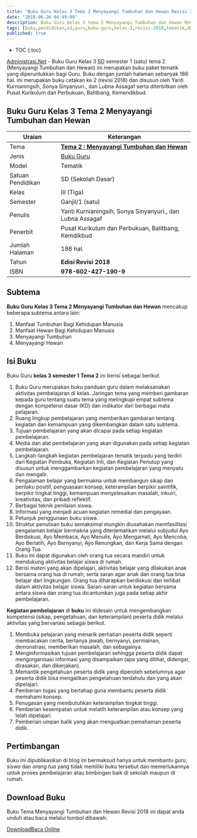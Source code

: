 ```yaml
---
title: "Buku Guru Kelas 3 Tema 2 Menyayangi Tumbuhan dan Hewan Revisi 2018"
date: "2018-06-26 04:49:09"
description: Buku Guru kelas 3 tema 2 Menyayangi Tumbuhan dan Hewan Revisi 2018. Download buku paket tematik kurikulum 2013 revisi terbaru tahun ajaran 2018/2019 terdiri dari 4 subtema 1. Manfaat Tumbuhan Bagi Kehidupan Manusia, 2. Manfaat Hewan Bagi Kehidupan Manusia, 3. Menyayangi Tumbuhan, 4. Menyayangi Hewan.
tags: [buku,pendidikan,sd,guru,buku-guru,kelas-3,revisi-2018,tematik,download]
published: true
---
```

* TOC
{:toc}

<script type="application/ld+json">
{
  "@context":"http://schema.org",
  "@type":"Book",
  "name" : "{{ page.title }}",
  "author": {
    "@type":"Person",
    "name":"Yanti Kurnianingsih, Sonya Sinyanyuri., dan Lubna Assagaf"
  },
  "url" : "{{ site.url }}{{ page.url }}",
  "workExample" : [{
    "@type": "Book",
    "isbn": "978-602-427-190-9",
    "bookEdition": "Revisi 2018",
    "bookFormat": "http://schema.org/Hardcover",
    "potentialAction":{
    "@type":"ReadAction",
    "target":
      {
        "@type":"EntryPoint",
        "urlTemplate":"{{ site.url }}{{ page.url }}",
        "actionPlatform":[
          "http://schema.org/DesktopWebPlatform",
          "http://schema.org/IOSPlatform",
          "http://schema.org/AndroidPlatform"
        ]
      }
      }
    }
    ]
    }
 
</script>

[Administrasi.Net](/ "Administrasi.Net") - Buku Guru Kelas 3 <abbr title="Sekolah Dasar">SD</abbr> semester 1 (satu) tema 2 (Menyayangi Tumbuhan dan Hewan) ini merupakan buku paket tematik yang diperuntukkan bagi Guru. Buku dengan jumlah halaman sebanyak 186 hal. ini merupakan buku cetakan ke 2 (revisi 2018) dan disusun oleh Yanti Kurnianingsih, Sonya Sinyanyuri., dan Lubna Assagaf serta diterbitkan oleh Pusat Kurikulum dan Perbukuan, Balitbang, Kemendikbud. 

## Buku Guru Kelas 3 Tema 2 Menyayangi Tumbuhan dan Hewan

|Uraian|Keterangan|
| --- | --- |
|Tema|<a href="/bse/buku-guru-kelas-3-kurtilas-tema-2-revisi-2018" title="Buku Guru Kelas 3 semester 1 Tema 2 Menyayangi Tumbuhan dan Hewan K13 Revisi 2018"><strong>Tema 2 : Menyayangi Tumbuhan dan Hewan</strong></a>|
|Jenis|<a href="/bse" title="Buku Guru" target="_blank">Buku Guru</a>|
|Model|Tematik|
|Satuan Pendidikan|SD (Sekolah Dasar)|
Kelas|III (Tiga)|
|Semester|Ganjil/1 (satu)|
Penulis|Yanti Kurnianingsih, Sonya Sinyanyuri., dan Lubna Assagaf|
|Penerbit|Pusat Kurikulum dan Perbukuan, Balitbang, Kemdikbud|
|Jumlah Halaman|186 hal.|
|Tahun|<strong>Edisi Revisi 2018</strong>|
|ISBN|<strong>978-602-427-190-9</strong>|

## Subtema
<strong>Buku Guru</strong> <strong>Kelas 3 Tema 2 Menyayangi Tumbuhan dan Hewan</strong> mencakup beberapa subtema antara lain: 
1. Manfaat Tumbuhan Bagi Kehidupan Manusia
2. Manfaat Hewan Bagi Kehidupan Manusia
3. Menyayangi Tumbuhan
4. Menyayangi Hewan

## Isi Buku
Buku Guru <b>kelas 3 semester 1 Tema 2</b> ini berisi sebagai berikut.
1. Buku Guru merupakan buku panduan guru dalam melaksanakan aktivitas pembelajaran di kelas. Jaringan tema yang memberi gambaran kepada guru tentang suatu tema yang melingkupi empat subtema dengan kompetensi dasar (KD) dan indikator dari berbagai mata pelajaran.
2. Ruang lingkup pembelajaran yang memberikan gambaran tentang kegiatan dan kemampuan yang dikembangkan dalam satu subtema.
3. Tujuan pembelajaran yang akan dicapai pada setiap kegiatan pembelajaran.
4. Media dan alat pembelajaran yang akan digunakan pada setiap kegiatan pembelajaran.
5. Langkah-langkah kegiatan pembelajaran tematik terpadu yang terdiri dari Kegiatan Pembuka, Kegiatan Inti, dan Kegiatan Penutup yang disusun untuk menggambarkan kegiatan pembelajaran yang menyatu dan mengalir.
6. Pengalaman belajar yang bermakna untuk membangun sikap dan perilaku positif, penguasaan konsep, keterampilan berpikir saintifik, berpikir tingkat tinggi, kemampuan menyelesaikan masalah, inkuiri, kreativitas, dan pribadi reflektif.
7. Berbagai teknik penilaian siswa.
8. Informasi yang menjadi acuan kegiatan remedial dan pengayaan.
9. Petunjuk penggunaan buku siswa.
10. Struktur penulisan buku semaksimal mungkin diusahakan memfasilitasi pengalaman belajar bermakna yang diterjemahkan melalui subjudul Ayo Berdiskusi, Ayo Membaca, Ayo Menulis, Ayo Mengamati, Ayo Mencoba, Ayo Berlatih, Ayo Bernyanyi, Ayo Renungkan, dan Kerja Sama dengan Orang Tua.
11. Buku ini dapat digunakan oleh orang tua secara mandiri untuk mendukung aktivitas belajar siswa di rumah.
12. Berisi materi yang akan dipelajari, aktivitas belajar yang dilakukan anak bersama orang tua di rumah, serta saran agar anak dan orang tua bisa belajar dari lingkungan. Orang tua diharapkan berdiskusi dan terlibat dalam aktivitas belajar siswa. Saran-saran untuk kegiatan bersama antara siswa dan orang tua dicantumkan juga pada setiap akhir pembelajaran.

<b>Kegiatan pembelajaran</b> di <b>buku</b> ini didesain untuk mengembangkan kompetensi (sikap, pengetahuan, dan keterampilan) peserta didik melalui aktivitas yang bervariasi sebagai berikut.
<ol><li>Membuka pelajaran yang menarik perhatian peserta didik seperti membacakan cerita, bertanya jawab, bernyanyi, permainan, demonstrasi, memberikan masalah, dan sebagainya.</li><li>Menginformasikan tujuan pembelajaran sehingga peserta didik dapat mengorganisasi informasi yang disampaikan (apa yang dilihat, didengar, dirasakan, dan dikerjakan).</li><li>Memantik pengetahuan peserta didik yang diperoleh sebelumnya agar peserta didik bisa mengaitkan pengetahuan terdahulu dan yang akan dipelajari.</li><li>Pemberian tugas yang bertahap guna membantu peserta didik memahami konsep.</li><li>Penugasan yang membutuhkan keterampilan tingkat tinggi.</li><li>Pemberian kesempatan untuk melatih keterampilan atau konsep yang telah dipelajari.</li><li>Pemberian umpan balik yang akan menguatkan pemahaman peserta didik.</li></ol>
  
## Pertimbangan
Buku ini dipublikasikan di blog ini bermaksud hanya untuk membantu _guru_, _siswa_ dan _orang tua_ yang tidak memiliki buku tersebut dan memerlukannya untuk proses pembelajaran atau bimbingan baik di sekolah maupun di rumah.
 
## Download Buku
Buku Tema Menyayangi Tumbuhan dan Hewan Revisi 2018 ini dapat anda unduh atau baca melalui tombol dibawah:
<p class="center"><a class="button download" href="https://docs.google.com/uc?export=download&id=1-1anEMo4pDprx7R5FTffsfH4RPmNyern" rel="nofollow" target="_blank" title="Download">Download</a><a class="button demo open-dialog" href="https://drive.google.com/file/d/1-1anEMo4pDprx7R5FTffsfH4RPmNyern/preview" Title="Baca Online" rel="nofollow">Baca Online</a></p>
